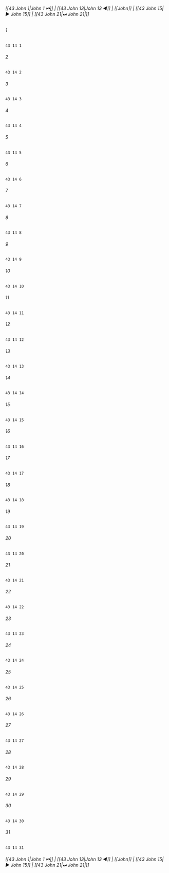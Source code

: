 
###### [[43 John 1|John 1 ⏮]] | [[43 John 13|John 13 ◀]] | [[John]] | [[43 John 15|▶ John 15]] | [[43 John 21|⏭ John 21|]]

###### 1
``` verse
43 14 1 
```
###### 2
``` verse
43 14 2 
```
###### 3
``` verse
43 14 3 
```
###### 4
``` verse
43 14 4 
```
###### 5
``` verse
43 14 5 
```
###### 6
``` verse
43 14 6 
```
###### 7
``` verse
43 14 7 
```
###### 8
``` verse
43 14 8 
```
###### 9
``` verse
43 14 9 
```
###### 10
``` verse
43 14 10 
```
###### 11
``` verse
43 14 11 
```
###### 12
``` verse
43 14 12 
```
###### 13
``` verse
43 14 13 
```
###### 14
``` verse
43 14 14 
```
###### 15
``` verse
43 14 15 
```
###### 16
``` verse
43 14 16 
```
###### 17
``` verse
43 14 17 
```
###### 18
``` verse
43 14 18 
```
###### 19
``` verse
43 14 19 
```
###### 20
``` verse
43 14 20 
```
###### 21
``` verse
43 14 21 
```
###### 22
``` verse
43 14 22 
```
###### 23
``` verse
43 14 23 
```
###### 24
``` verse
43 14 24 
```
###### 25
``` verse
43 14 25 
```
###### 26
``` verse
43 14 26 
```
###### 27
``` verse
43 14 27 
```
###### 28
``` verse
43 14 28 
```
###### 29
``` verse
43 14 29 
```
###### 30
``` verse
43 14 30 
```
###### 31
``` verse
43 14 31 
```

###### [[43 John 1|John 1 ⏮]] | [[43 John 13|John 13 ◀]] | [[John]] | [[43 John 15|▶ John 15]] | [[43 John 21|⏭ John 21|]]

